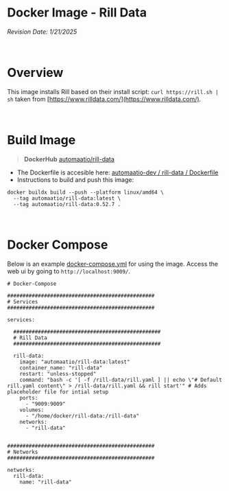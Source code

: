 # Docker Image - Rill Data

_Revision Date: 1/21/2025_


<!---------- BREAK START ------------->
<!---------> &nbsp;<br>
<!---------- BREAK END --------------->

# Overview

This image installs Rill based on their install script: `curl https://rill.sh | sh` taken from [https://www.rilldata.com/](https://www.rilldata.com/).


<!---------- BREAK START ------------->
<!---------> &nbsp;<br>
<!---------- BREAK END --------------->


# Build Image

> **DockerHub** [automaatio/rill-data](https://hub.docker.com/repository/docker/automaatio/rill-data/general)

- The Dockerfile is accesible here: [automaatio-dev / rill-data / Dockerfile](Dockerfile)
- Instructions to build and push this image:

```
docker buildx build --push --platform linux/amd64 \
  --tag automaatio/rill-data:latest \
  --tag automaatio/rill-data:0.52.7 .
```


<!---------- BREAK START ------------->
<!---------> &nbsp;<br>
<!---------- BREAK END --------------->


# Docker Compose

Below is an example [docker-compose.yml](docker-compose.yml) for using the image. Access the web ui by going to `http://localhost:9009/`.

```
# Docker-Compose

################################################
# Services
################################################

services:

  ################################################
  # Rill Data
  ################################################

  rill-data:
    image: "automaatio/rill-data:latest"
    container_name: "rill-data"
    restart: "unless-stopped"
    command: "bash -c '[ -f /rill-data/rill.yaml ] || echo \"# Default rill.yaml content\" > /rill-data/rill.yaml && rill start'" # Adds placeholder file for intial setup
    ports:
      - "9009:9009"
    volumes:
      - "/home/docker/rill-data:/rill-data"
    networks:
      - "rill-data"


################################################
# Networks
################################################

networks:
  rill-data:
    name: "rill-data"
```